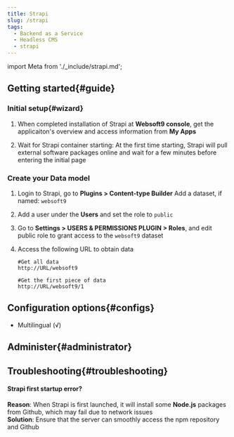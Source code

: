 ```yaml
---
title: Strapi
slug: /strapi
tags:
  - Backend as a Service 
  - Headless CMS
  - strapi
---
```


import Meta from './_include/strapi.md';

<Meta name="meta" />

## Getting started{#guide}

### Initial setup{#wizard}

1. When completed installation of Strapi at **Websoft9 console**, get the applicaiton's overview and access information from **My Apps**  

2. Wait for Strapi container starting: At the first time starting, Strapi will pull external software packages online and wait for a few minutes before entering the initial page

### Create your Data model

1. Login to Strapi, go to **Plugins > Content-type Builder** Add a dataset, if named: `websoft9`

2. Add a user under the **Users** and set the role to `public` 

3. Go to **Settings > USERS & PERMISSIONS PLUGIN > Roles**, and edit public role to grant access to the `websoft9` dataset 

4. Access the following URL to obtain data 
    ``` 
    #Get all data 
    http://URL/websoft9 
        
    #Get the first piece of data 
    http://URL/websoft9/1 
    ```

## Configuration options{#configs}

- Multilingual (√)

## Administer{#administrator}

## Troubleshooting{#troubleshooting}

#### Strapi first startup error?

**Reason**: When Strapi is first launched, it will install some **Node.js** packages from Github, which may fail due to network issues    
**Solution**: Ensure that the server can smoothly access the npm repository and Github
